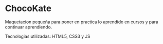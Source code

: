 # ChocoKate

Maquetacion pequeña para poner en practica lo aprendido en cursos y para continuar aprendiendo.

Tecnologias utilizadas: HTML5, CSS3 y JS
